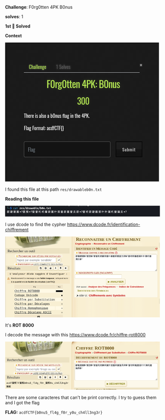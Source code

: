 **Challenge**: F0rg0tten 4PK B0nus

**solves**: 1

**1st 🥇 Solved**



**Context**

![image](context.png)

I found this file at this path `res/drawableb0n.txt`

**Reading this file**

![image](cat.png)

I use dcode to find the cypher https://www.dcode.fr/identification-chiffrement

![image](dcode1.png)

It's **ROT 8000**

I decode the message with this https://www.dcode.fr/chiffre-rot8000

![image](dcode2.png)

There are some caracteres that can't be print correctly. I try to guess them and I got the flag

**FLAG:** `acdfCTF{b0nu5_fl4g_f0r_y0u_ch4ll3ng3r}`
